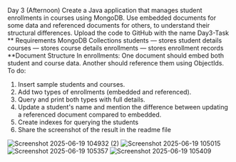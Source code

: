Day 3 (Afternoon)
Create a Java application that manages student enrollments in courses using MongoDB. Use
embedded documents for some data and referenced documents for others, to understand their
structural differences. Upload the code to GitHub with the name Day3-Task
** Requirements
MongoDB Collections
students — stores student details
courses — stores course details
enrollments — stores enrollment records
**Document Structure
In enrollments:
One document should embed both
student and course data.
Another should reference them using
ObjectIds.
To do:
1. Insert sample students and courses.
2. Add two types of enrollments (embedded and referenced).
3. Query and print both types with full details.
4. Update a student's name and mention the difference between updating a referenced
document compared to embedded.
5. Create indexes for querying the students
6. Share the screenshot of the result in the readme file


![Screenshot 2025-06-19 104932 (2)](https://github.com/user-attachments/assets/21ed1057-d417-4a6e-b7f6-2122af5f9a63)
![Screenshot 2025-06-19 105015](https://github.com/user-attachments/assets/1e14ef6e-67bd-4479-aef8-ad826ae9d346)
![Screenshot 2025-06-19 105357](https://github.com/user-attachments/assets/a95b017b-ccab-4638-adac-89179c2856fb)
![Screenshot 2025-06-19 105409](https://github.com/user-attachments/assets/5d119a10-2504-445b-823b-61ee0a2c4b19)



